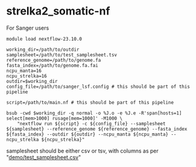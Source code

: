 # strelka2_somatic-nf


For Sanger users 

```
module load nextflow-23.10.0 

working_dir=/path/to/outdir
samplesheet=/path/to/test_samplesheet.tsv
reference_genome=/path/to/genome.fa
fasta_index=/path/to/genome.fa.fai
ncpu_manta=16
ncpu_strelka=16
outdir=$working_dir
config_file=/path/to/sanger_lsf.config # this should be part of this pipeline

script=/path/to/main.nf # this should be part of this pipeline

bsub -cwd $working_dir -q normal -o %J.o -e %J.e -R'span[hosts=1] select[mem>1000] rusage[mem=1000]' -M1000 \
    "nextflow run ${script} -c ${config_file} --samplesheet ${samplesheet} --reference_genome ${reference_genome} --fasta_index ${fasta_index} --outdir ${outdir} --ncpu_manta ${ncpu_manta} --ncpu_strelka ${ncpu_strelka}"
```

samplesheet should be either csv or tsv, with columns as per "[demo/test_samplesheet.csv](https://github.com/Phuong-Le/strelka2_somatic-nf/tree/main/demo)"